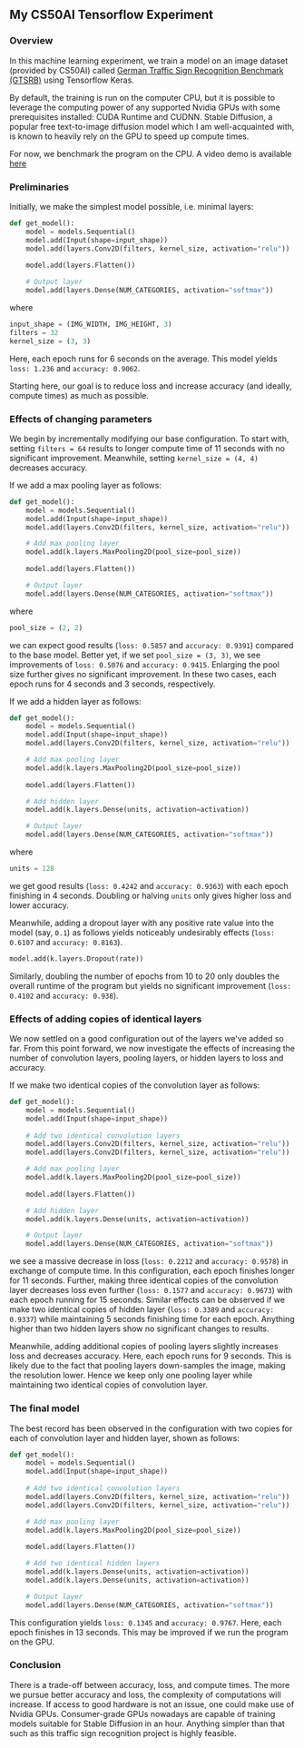 ## My CS50AI Tensorflow Experiment
### Overview

In this machine learning experiment, we train a model on an image dataset (provided by CS50AI) called [German Traffic Sign Recognition Benchmark (GTSRB)](http://benchmark.ini.rub.de/?section=gtsrb&subsection=news) using Tensorflow Keras. 

By default, the training is run on the computer CPU, but it is possible to leverage the computing power of any supported Nvidia GPUs with some prerequisites installed: CUDA Runtime and CUDNN. Stable Diffusion, a popular free text-to-image diffusion model which I am well-acquainted with, is known to heavily rely on the GPU to speed up compute times. 

For now, we benchmark the program on the CPU. A video demo is available [here](https://youtu.be/ZVDJKppr9TQ)

### Preliminaries

Initially, we make the simplest model possible, i.e. minimal layers:
```python
def get_model():
    model = models.Sequential()
    model.add(Input(shape=input_shape))
    model.add(layers.Conv2D(filters, kernel_size, activation="relu"))
    
    model.add(layers.Flatten())

    # Output layer
    model.add(layers.Dense(NUM_CATEGORIES, activation="softmax"))
```
where
```python
input_shape = (IMG_WIDTH, IMG_HEIGHT, 3)
filters = 32
kernel_size = (3, 3)
```
Here, each epoch runs for 6 seconds on the average. This model yields `loss: 1.236` and `accuracy: 0.9062`. 

Starting here, our goal is to reduce loss and increase accuracy (and ideally, compute times) as much as possible. 

### Effects of changing parameters

We begin by incrementally modifying our base configuration. To start with, setting `filters = 64` results to longer compute time of 11 seconds with no significant improvement. Meanwhile, setting `kernel_size = (4, 4)` decreases accuracy.

If we add a max pooling layer as follows:
```python
def get_model():
    model = models.Sequential()
    model.add(Input(shape=input_shape))
    model.add(layers.Conv2D(filters, kernel_size, activation="relu"))

    # Add max pooling layer
    model.add(k.layers.MaxPooling2D(pool_size=pool_size))
    
    model.add(layers.Flatten())

    # Output layer
    model.add(layers.Dense(NUM_CATEGORIES, activation="softmax"))
```
where
```python
pool_size = (2, 2)
```
we can expect good results (`loss: 0.5857` and `accuracy: 0.9391`) compared to the base model. Better yet, if we set `pool_size = (3, 3)`, we see improvements of `loss: 0.5076` and `accuracy: 0.9415`. Enlarging the pool size further gives no significant improvement. In these two cases, each epoch runs for 4 seconds and 3 seconds, respectively.

If we add a hidden layer as follows:
```python
def get_model():
    model = models.Sequential()
    model.add(Input(shape=input_shape))
    model.add(layers.Conv2D(filters, kernel_size, activation="relu"))

    # Add max pooling layer
    model.add(k.layers.MaxPooling2D(pool_size=pool_size))
    
    model.add(layers.Flatten())

    # Add hidden layer
    model.add(k.layers.Dense(units, activation=activation))

    # Output layer
    model.add(layers.Dense(NUM_CATEGORIES, activation="softmax"))
```
where
```python
units = 128
```
we get good results (`loss: 0.4242` and `accuracy: 0.9363`) with each epoch finishing in 4 seconds. Doubling or halving `units` only gives higher loss and lower accuracy.

Meanwhile, adding a dropout layer with any positive rate value into the model (say, `0.1`) as follows yields noticeably undesirably effects (`loss: 0.6107` and `accuracy: 0.8163`).
```python
model.add(k.layers.Dropout(rate))
```
Similarly, doubling the number of epochs from 10 to 20 only doubles the overall runtime of the program but yields no significant improvement (`loss: 0.4102` and `accuracy: 0.938`).

### Effects of adding copies of identical layers

We now settled on a good configuration out of the layers we've added so far. From this point forward, we now investigate the effects of increasing the number of convolution layers, pooling layers, or hidden layers to loss and accuracy.

If we make two identical copies of the convolution layer as follows:
```python
def get_model():
    model = models.Sequential()
    model.add(Input(shape=input_shape))
    
    # Add two identical convolution layers 
    model.add(layers.Conv2D(filters, kernel_size, activation="relu"))
    model.add(layers.Conv2D(filters, kernel_size, activation="relu"))

    # Add max pooling layer
    model.add(k.layers.MaxPooling2D(pool_size=pool_size))
    
    model.add(layers.Flatten())

    # Add hidden layer
    model.add(k.layers.Dense(units, activation=activation))

    # Output layer
    model.add(layers.Dense(NUM_CATEGORIES, activation="softmax"))
```
we see a massive decrease in loss (`loss: 0.2212` and `accuracy: 0.9578`) in exchange of compute time. In this configuration, each epoch finishes longer for 11 seconds. Further, making three identical copies of the convolution layer decreases loss even further (`loss: 0.1577` and `accuracy: 0.9673`) with each epoch running for 15 seconds. Similar effects can be observed if we make two identical copies of hidden layer (`loss: 0.3389` and `accuracy: 0.9337`) while maintaining 5 seconds finishing time for each epoch. Anything higher than two hidden layers show no significant changes to results.

Meanwhile, adding additional copies of pooling layers slightly increases loss and decreases accuracy. Here, each epoch runs for 9 seconds. This is likely due to the fact that pooling layers down-samples the image, making the resolution lower. Hence we keep only one pooling layer while maintaining two identical copies of convolution layer.

### The final model

The best record has been observed in the configuration with two copies for each of convolution layer and hidden layer, shown as follows:
```python
def get_model():
    model = models.Sequential()
    model.add(Input(shape=input_shape))
    
    # Add two identical convolution layers 
    model.add(layers.Conv2D(filters, kernel_size, activation="relu"))
    model.add(layers.Conv2D(filters, kernel_size, activation="relu"))

    # Add max pooling layer
    model.add(k.layers.MaxPooling2D(pool_size=pool_size))
    
    model.add(layers.Flatten())

    # Add two identical hidden layers
    model.add(k.layers.Dense(units, activation=activation))
    model.add(k.layers.Dense(units, activation=activation))

    # Output layer
    model.add(layers.Dense(NUM_CATEGORIES, activation="softmax"))
```
This configuration yields `loss: 0.1345` and `accuracy: 0.9767`. Here, each epoch finishes in 13 seconds. This may be improved if we run the program on the GPU.

### Conclusion

There is a trade-off between accuracy, loss, and compute times. The more we pursue better accuracy and loss, the complexity of computations will increase. If access to good hardware is not an issue, one could make use of Nvidia GPUs. Consumer-grade GPUs nowadays are capable of training models suitable for Stable Diffusion in an hour. Anything simpler than that such as this traffic sign recognition project is highly feasible.